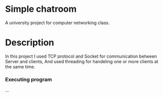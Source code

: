 # Simple chatroom
 A university project for computer networking class.
 # Description
 In this project I used TCP protocol and Socket for communication between Server and clients, And used threading for handeling one or more clients at the same time.
### Executing program
...
